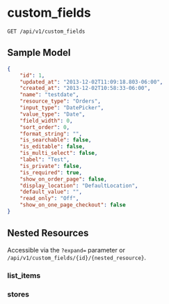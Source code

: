 custom_fields
=============

```shell
GET /api/v1/custom_fields
```

Sample Model
------------

```json
{
	"id": 1,
	"updated_at": "2013-12-02T11:09:18.803-06:00",
	"created_at": "2013-12-02T10:58:33-06:00",
	"name": "testdate",
	"resource_type": "Orders",
	"input_type": "DatePicker",
	"value_type": "Date",
	"field_width": 0,
	"sort_order": 0,
	"format_string": "",
	"is_searchable": false,
	"is_editable": false,
	"is_multi_select": false,
	"label": "Test",
	"is_private": false,
	"is_required": true,
	"show_on_order_page": false,
	"display_location": "DefaultLocation",
	"default_value": "",
	"read_only": "Off",
	"show_on_one_page_checkout": false
}
```

Nested Resources
----------------

Accessible via the `?expand=` parameter or `/api/v1/custom_fields/{id}/{nested_resource}`.

### list_items

### stores